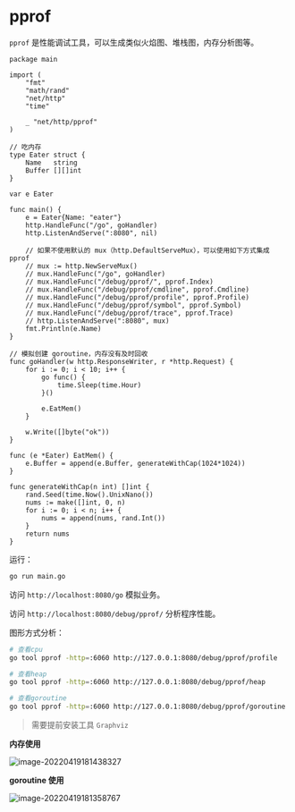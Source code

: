 # pprof

`pprof` 是性能调试工具，可以生成类似火焰图、堆栈图，内存分析图等。

```golang
package main

import (
	"fmt"
	"math/rand"
	"net/http"
	"time"

	_ "net/http/pprof"
)

// 吃内存
type Eater struct {
	Name   string
	Buffer [][]int
}

var e Eater

func main() {
	e = Eater{Name: "eater"}
	http.HandleFunc("/go", goHandler)
	http.ListenAndServe(":8080", nil)

	// 如果不使用默认的 mux（http.DefaultServeMux），可以使用如下方式集成 pprof
	// mux := http.NewServeMux()
	// mux.HandleFunc("/go", goHandler)
	// mux.HandleFunc("/debug/pprof/", pprof.Index)
	// mux.HandleFunc("/debug/pprof/cmdline", pprof.Cmdline)
	// mux.HandleFunc("/debug/pprof/profile", pprof.Profile)
	// mux.HandleFunc("/debug/pprof/symbol", pprof.Symbol)
	// mux.HandleFunc("/debug/pprof/trace", pprof.Trace)
	// http.ListenAndServe(":8080", mux)
	fmt.Println(e.Name)
}

// 模拟创建 goroutine，内存没有及时回收
func goHandler(w http.ResponseWriter, r *http.Request) {
	for i := 0; i < 10; i++ {
		go func() {
			time.Sleep(time.Hour)
		}()

		e.EatMem()
	}

	w.Write([]byte("ok"))
}

func (e *Eater) EatMem() {
	e.Buffer = append(e.Buffer, generateWithCap(1024*1024))
}

func generateWithCap(n int) []int {
	rand.Seed(time.Now().UnixNano())
	nums := make([]int, 0, n)
	for i := 0; i < n; i++ {
		nums = append(nums, rand.Int())
	}
	return nums
}
```

运行：

```bash
go run main.go
```

访问 `http://localhost:8080/go` 模拟业务。

访问 `http://localhost:8080/debug/pprof/` 分析程序性能。

图形方式分析：

```bash
# 查看cpu
go tool pprof -http=:6060 http://127.0.0.1:8080/debug/pprof/profile

# 查看heap
go tool pprof -http=:6060 http://127.0.0.1:8080/debug/pprof/heap

# 查看goroutine
go tool pprof -http=:6060 http://127.0.0.1:8080/debug/pprof/goroutine
```

> 需要提前安装工具 `Graphviz`

**内存使用**

![image-20220419181438327](https://pding.oss-cn-hangzhou.aliyuncs.com/images/image-20220419181438327.png)

**goroutine 使用**

![image-20220419181358767](https://pding.oss-cn-hangzhou.aliyuncs.com/images/image-20220419181358767.png)
